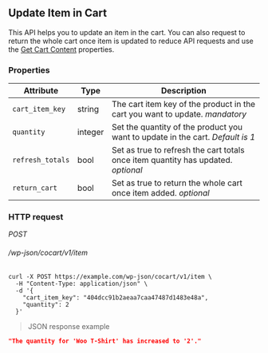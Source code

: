 ## Update Item in Cart ##

This API helps you to update an item in the cart. You can also request to return the whole cart once item is updated to reduce API requests and use the [Get Cart Content](#get-cart-contents) properties.

### Properties ###

| Attribute        | Type    | Description       |
| ---------------- | ------- | ----------------- |
| `cart_item_key`  | string  | The cart item key of the product in the cart you want to update. <i class="label label-info">mandatory</i> |
| `quantity`       | integer | Set the quantity of the product you want to update in the cart. <i class="label label-info">Default is 1</i> |
| `refresh_totals` | bool    | Set as true to refresh the cart totals once item quantity has updated. <i class="label label-info">optional</i> |
| `return_cart`    | bool    | Set as true to return the whole cart once item added. <i class="label label-info">optional</i> |

### HTTP request ###

<div class="api-endpoint">
  <div class="endpoint-data">
    <i class="label label-post">POST</i>
    <h6>/wp-json/cocart/v1/item</h6>
  </div>
</div>

```shell
curl -X POST https://example.com/wp-json/cocart/v1/item \
  -H "Content-Type: application/json" \
  -d '{
    "cart_item_key": "404dcc91b2aeaa7caa47487d1483e48a",
    "quantity": 2
  }'
```

> JSON response example

```json
"The quantity for 'Woo T-Shirt' has increased to '2'."
```
